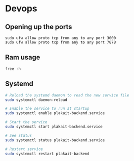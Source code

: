 # Devops

## Opening up the ports
```
sudo ufw allow proto tcp from any to any port 3000
sudo ufw allow proto tcp from any to any port 7878
```

## Ram usage
```
free -h
```

## Systemd
```bash
# Reload the systemd daemon to read the new service file
sudo systemctl daemon-reload

# Enable the service to run at startup
sudo systemctl enable plakait-backend.service

# Start the service
sudo systemctl start plakait-backend.service

# See status
sudo systemctl status plakait-backend.service

# Restart service
sudo systemctl restart plakait-backend
```
